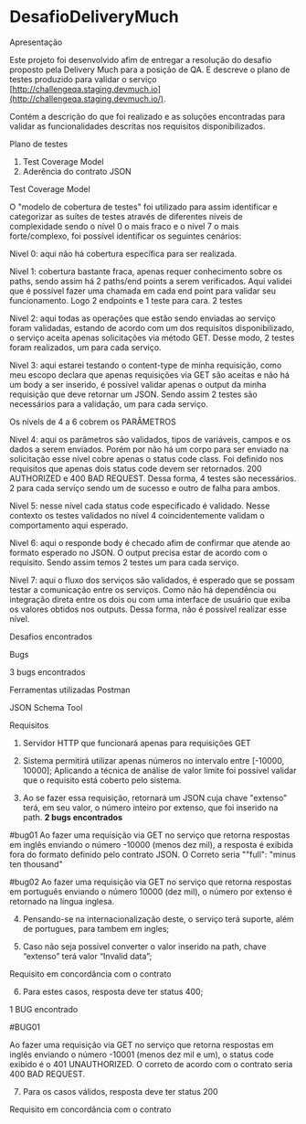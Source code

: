 # DesafioDeliveryMuch

Apresentação

Este projeto foi desenvolvido afim de entregar a resolução do desafio proposto pela Delivery Much para a posição de QA. E descreve o plano de testes produzido para validar o serviço [http://challengeqa.staging.devmuch.io](http://challengeqa.staging.devmuch.io/). 

Contém a descrição do que foi realizado e as soluções encontradas para validar as funcionalidades descritas nos requisitos disponibilizados.  

Plano de testes

1. Test Coverage Model
2. Aderência do contrato JSON

Test Coverage Model

 O "modelo de cobertura de testes" foi utilizado para assim identificar e categorizar as suítes de testes através de diferentes níveis de complexidade sendo  o nível 0 o mais fraco e o nível 7 o mais forte/complexo, foi possível identificar os seguintes cenários:

Nivel 0: aqui não há cobertura específica para ser realizada.

Nivel 1: cobertura bastante fraca, apenas requer conhecimento sobre os paths, sendo assim há 2 paths/end points a serem verificados. Aqui validei que é possível fazer uma chamada em cada end point para validar seu funcionamento. Logo 2 endpoints e 1 teste para cara. 2 testes

Nivel 2: aqui todas as operações que estão sendo enviadas ao serviço foram validadas, estando de acordo com um dos requisitos disponibilizado, o serviço aceita apenas solicitações via método GET. Desse modo, 2 testes foram realizados, um para cada serviço.

Nivel 3: aqui estarei testando o content-type de minha requisição, como meu escopo declara que apenas requisições via GET são aceitas e não há um body a ser inserido, é possível validar apenas o output da minha requisição que deve retornar um JSON. Sendo assim 2 testes são necessários para a validação, um para cada serviço.

Os nívels de 4 a 6 cobrem os PARÂMETROS

Nivel 4: aqui os parâmetros são validados, tipos de variáveis, campos e os dados a serem enviados. Porém por não há um corpo para ser enviado na solicitação esse nível cobre apenas o status code class. Foi definido nos requisitos que apenas dois status code devem ser retornados. 200 AUTHORIZED e 400 BAD REQUEST. Dessa forma, 4 testes são necessários. 2 para cada serviço sendo um de sucesso e outro de falha para ambos.

Nivel 5: nesse nível cada status code especificado é validado. Nesse contexto os testes validados no nível 4 coincidentemente validam o comportamento aqui esperado.

Nivel 6: aqui o responde body é checado afim de confirmar que atende ao formato esperado no JSON. O output precisa estar de acordo com o requisito. Sendo assim temos 2 testes um para cada serviço.

Nivel 7: aqui o fluxo dos serviços são validados, é esperado que se possam testar a comunicação entre os serviços. Como não há dependência ou integração direta entre os dois ou com uma interface de usuário que exiba os valores obtidos nos outputs. Dessa forma, não é possível realizar esse nível. 

Desafios encontrados

Bugs

3 bugs encontrados

Ferramentas utilizadas 
Postman

JSON Schema Tool

Requisitos 

1. Servidor HTTP que funcionará apenas para requisições GET 

2. Sistema permitirá utilizar apenas números no intervalo entre [-10000, 10000]; 
Aplicando a técnica de análise de valor limite foi possível validar que o requisito está coberto pelo sistema.
3. Ao se fazer essa requisição, retornará um JSON cuja chave "extenso" terá, em seu
valor, o número inteiro por extenso, que foi inserido na path. **2 bugs encontrados**

#bug01
Ao fazer uma requisição via GET no serviço que retorna respostas em inglês enviando o número -10000 (menos dez mil), a resposta é exibida fora do formato definido pelo contrato JSON. O Correto seria ""full": "minus ten thousand"


#bug02
Ao fazer uma requisição via GET no serviço que retorna respostas em português enviando o número 10000 (dez mil), o número por extenso é retornado na língua inglesa.


4. Pensando-se na internacionalização deste, o serviço terá suporte, além de
portugues, para tambem em ingles;

5. Caso não seja possível converter o valor inserido na path, chave “extenso” terá valor “Invalid data”; 

 Requisito em concordância com o contrato

6. Para estes casos, resposta deve ter status 400; 

1 BUG encontrado

#BUG01

Ao fazer uma requisição via GET no serviço que retorna respostas em inglês enviando o número -10001 (menos dez mil e um), o status code exibido é o 401 UNAUTHORIZED. O correto de acordo com o contrato seria 400 BAD REQUEST.


7. Para os casos válidos, resposta deve ter status 200

Requisito em concordância com o contrato

